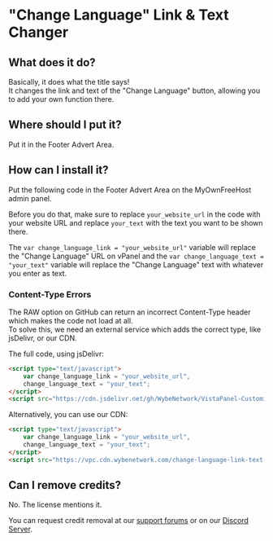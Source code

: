 # "Change Language" Link & Text Changer  

## What does it do?  
Basically, it does what the title says!  
It changes the link and text of the "Change Language" button, allowing you to add your own function there.

## Where should I put it?  
Put it in the Footer Advert Area. 

## How can I install it?  

Put the following code in the Footer Advert Area on the MyOwnFreeHost admin panel.  

Before you do that, make sure to replace `your_website_url` in the code with your website URL and replace `your_text` with the text you want to be shown there.  

The `var change_language_link = "your_website_url"` variable will replace the "Change Language" URL on vPanel and the `var change_language_text = "your_text"` variable will replace the "Change Language" text with whatever you enter as text.


### Content-Type Errors
The RAW option on GitHub can return an incorrect Content-Type header which makes the code not load at all.  
To solve this, we need an external service which adds the correct type, like jsDelivr, or our CDN.

The full code, using jsDelivr:

```html
<script type="text/javascript">  
    var change_language_link = "your_website_url",
    change_language_text = "your_text";
</script>  
<script src="https://cdn.jsdelivr.net/gh/WybeNetwork/VistaPanel-Customizations@2.3.0-pre/change-language-link-text-changer/change-language-link-text-changer.js" type="text/javascript"></script>  
```
Alternatively, you can use our CDN:
```html
<script type="text/javascript">  
    var change_language_link = "your_website_url",
    change_language_text = "your_text";
</script>  
<script src="https://vpc.cdn.wybenetwork.com/change-language-link-text-changer/change-language-link-text-changer.js" type="text/javascript"></script>
```

## Can I remove credits?
No. The license mentions it.  

You can request credit removal at our [support forums](https://wybenetwork.com) or on our [Discord Server](https://dsc.gg/ifastnet).